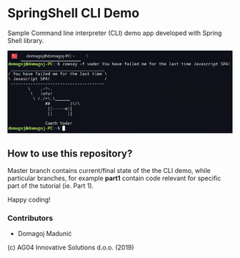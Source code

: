 # SpringShell CLI Demo
Sample Command line interpreter (CLI) demo app developed with Spring Shell library.

![Banner](./assets/images/0-banner.png)

## How to use this repository?

Master branch contains current/final state of the the CLI demo, while particular branches,
for example **part1** contain code relevant for specific part of the tutorial (ie. Part 1).

Happy coding!

### Contributors
- Domagoj Madunić


(c) AG04 Innovative Solutions d.o.o. (2019)

